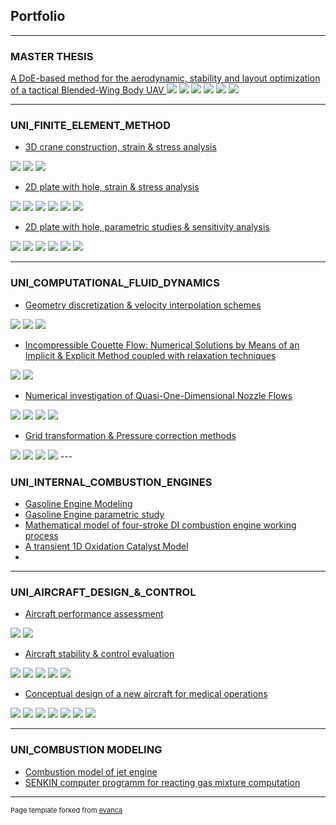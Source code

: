 ## Portfolio

---

### MASTER THESIS
[A DoE-based method for the aerodynamic, stability and layout optimization of a tactical Blended-Wing Body UAV ](/sample_page)
<img src="images/Picture3.png?raw=true"/>
<img src="images/Picture1.jpg?raw=true"/>
<img src="images/Picture4.png?raw=true"/>
<img src="images/Picture6.png?raw=true"/>
<img src="images/Picture5.png?raw=true"/>
<img src="images/Picture2.png?raw=true"/>


---

### UNI_FINITE_ELEMENT_METHOD

- [3D crane construction, strain & stress analysis](/sample_page)

<img src="images/FEM_1H_1.png?raw=true"/>
<img src="images/FEM_1H_2.png?raw=true"/>
<img src="images/FEM_1H_3.png?raw=true"/>

- [2D plate with hole, strain & stress analysis](/pdf/sample_presentation.pdf)

<img src="images/FEM_2H_2.png?raw=true"/>
<img src="images/FEM_2H_3.png?raw=true"/>
<img src="images/FEM_2H_4.png?raw=true"/>
<img src="images/FEM_2H_5.png?raw=true"/>
<img src="images/FEM_2H_6.png?raw=true"/>
<img src="images/FEM_2H_7.png?raw=true"/>

- [2D plate with hole, parametric studies & sensitivity analysis](/pdf/sample_presentation.pdf)
<img src="images/FEM_3H_1.png?raw=true"/>
<img src="images/FEM_3H_2.png?raw=true"/>
<img src="images/FEM_3H_3.png?raw=true"/>
<img src="images/FEM_3H_4.jpg?raw=true"/>
<img src="images/FEM_3H_5.jpg?raw=true"/>
<img src="images/FEM_3H_6.png?raw=true"/>

---

### UNI_COMPUTATIONAL_FLUID_DYNAMICS

- [Geometry discretization & velocity interpolation schemes](http://example.com/)
<img src="images/CFD_1H_1.png?raw=true"/>
<img src="images/CFD_1H_2.png?raw=true"/>
<img src="images/CFD_1H_3.png?raw=true"/>

- [Incompressible Couette Flow: Numerical Solutions by Means of an Implicit & Explicit Method coupled with relaxation techniques](http://example.com/)
<img src="images/CFD_2H_1.png?raw=true"/>
<img src="images/CFD_2H_2.png?raw=true"/>

- [Numerical investigation of Quasi-One-Dimensional Nozzle Flows](http://example.com/)
<img src="images/CFD_3H_1.png?raw=true"/>
<img src="images/CFD_3H_2.png?raw=true"/>
<img src="images/CFD_3H_3.png?raw=true"/>
<img src="images/CFD_3H_4.png?raw=true"/>

- [Grid transformation & Pressure correction methods](http://example.com/)
<img src="images/CFD_4H_1.png?raw=true"/>
<img src="images/CFD_4H_2.png?raw=true"/>
<img src="images/CFD_4H_3.png?raw=true"/>
<img src="images/CFD_4H_4.png?raw=true"/>
---

### UNI_INTERNAL_COMBUSTION_ENGINES

- [Gasoline Engine Modeling](http://example.com/)
- [Gasoline Engine parametric study](http://example.com/)
- [Mathematical model of four-stroke DI combustion engine working process](http://example.com/)
- [A transient 1D Oxidation Catalyst Model](http://example.com/)
- 
---

### UNI_AIRCRAFT_DESIGN_&_CONTROL

- [Aircraft performance assessment](http://example.com/)
<img src="images/Peri_1H_1.png?raw=true"/>
<img src="images/Peri_1H_2.png?raw=true"/>

- [Aircraft stability & control evaluation](http://example.com/)
<img src="images/Peri_2H_1.png?raw=true"/>
<img src="images/Peri_2H_2.png?raw=true"/>
<img src="images/Peri_2H_3.png?raw=true"/>
<img src="images/Peri_2H_4.png?raw=true"/>
<img src="images/Peri_2H_5.png?raw=true"/>

- [Conceptual design of a new aircraft for medical operations](http://example.com/)
<img src="images/Peri_3H_1.png?raw=true"/>
<img src="images/Peri_3H_2.png?raw=true"/>
<img src="images/Peri_3H_3.png?raw=true"/>
<img src="images/Peri_3H_4.png?raw=true"/>
<img src="images/Peri_3H_5.png?raw=true"/>
<img src="images/Peri_3H_6.png?raw=true"/>
<img src="images/Peri_3H_7.png?raw=true"/>

---

### UNI_COMBUSTION MODELING

- [Combustion model of jet engine](http://example.com/)
- [SENKIN computer programm for reacting gas mixture computation](http://example.com/)

---

<p style="font-size:11px">Page template forked from <a href="https://github.com/evanca/quick-portfolio">evanca</a></p>
<!-- Remove above link if you don't want to attibute -->

